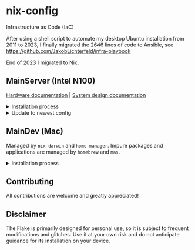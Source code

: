 <!-- markdownlint-disable MD033 -->

# nix-config

Infrastructure as Code (IaC)

After using a shell script to automate my desktop Ubuntu installation from 2011 to 2023, I finally migrated the 2646 lines of code to Ansible, see <https://github.com/JakobLichterfeld/infra-playbook>

End of 2023 I migrated to Nix.

## MainServer (Intel N100)

[Hardware documentation](machines/nixos/MainServer/HARDWARE.md) | [System design documentation](machines/nixos/MainServer/design.md)

<details><summary>Installation process</summary><p>

Download [NixOS minimal ISO image](https://channels.nixos.org/nixos-24.11/latest-nixos-minimal-x86_64-linux.iso) copy it to a USB stick, using USBImager for example, see [creating bootable USB flash drive with a graphical tool](https://nixos.org/manual/nixos/stable/#sec-booting-from-usb).

Boot into the NixOS live environment (F11 for boot menu)

Create a root password using the TTY

```bash
sudo su
passwd
```

From your host, copy the public SSH key to the server

```bash
ssh-add ~/.ssh/id_ed25519
ssh-copy-id -i ~/.ssh/id_ed25519 root@nixos_installation_ip
ssh root@nixos_installation_ip
```

SSH into the host with agent forwarding enabled

```bash
ssh -A root@nixos_installation_ip
```

Enable Nix Flakes functionality

```bash
mkdir -p ~/.config/nix
echo "experimental-features = nix-command flakes" >> ~/.config/nix/nix.conf
```

Partition and mount the drives using [disko](https://github.com/nix-community/disko) (declarative disk partitioning and formatting using nix)

```bash
curl https://raw.githubusercontent.com/JakobLichterfeld/nix-config/main/machines/nixos/MainServer/filesystems/disko.nix \
    -o /tmp/disko.nix
nix --experimental-features "nix-command flakes" run github:nix-community/disko \
    -- --mode destroy,format,mount /tmp/disko.nix
```

Install programs needed for system installation

```bash
if ! command -v git; then nix-env -f '<nixpkgs>' -iA git; fi
if ! command -v git-crypt;  then nix-env -f '<nixpkgs>' -iA git-crypt; fi
```

Clone this repository

```bash
mkdir -p /mnt/etc/nixos
git clone https://github.com/JakobLichterfeld/nix-config.git /mnt/etc/nixos
```

Put the private and GPG key into place (required for secret management)

```bash
mkdir -p /mnt/persist/ssh
exit
scp ~/.ssh/id_ed25519_main_server root@nixos_installation_ip:/mnt/persist/ssh/id_ed25519_main_server
scp ~/.ssh/nix-config_local.key.asc root@nixos_installation_ip:/mnt/etc/nixos/nix-config_local.key.asc
ssh nixos@nixos_installation_ip
chmod 700 /mnt/persist/ssh
chmod 600 /mnt/persist/ssh/*
```

Unlock the git-crypt vault

```bash
cd /mnt/etc/nixos
chown -R root:root .
git-crypt unlock nix-config_local.key.asc
```

Install system

```bash
nixos-install \
--root "/mnt" \
--no-root-passwd \
--flake "git+file:///mnt/etc/nixos#MainServer"
```

Unmount the filesystems

```bash
umount "/mnt/boot/efis/*"
umount -Rl "/mnt"
cd /
zpool export -a
```

Remove the installation media

Reboot

```bash
reboot
```

</p></details>

<details><summary>Update to newest config</summary><p>

```bash
sudo su
cd /etc/nixos
git pull
nixos-rebuild switch --flake /etc/nixos#MainServer
```

or use the flake command

```bash
nix --experimental-features 'nix-command flakes' run .#pullAndSwitch
```

</p></details>

## MainDev (Mac)

Managed by `nix-darwin` and `home-manager`. Impure packages and applications are managed by `homebrew` and `mas`.

<details><summary>Installation process</summary><p>

[Make sure nix is installed](https://nixos.org/download#nix-install-macos)

Enable Rosetta to build x86 binaries with Apple Silicon: `softwareupdate --install-rosetta --agree-to-license`

Update dependencies and install: `nix --experimental-features 'nix-command flakes' run .#updateDependenciesAndSwitch`

or

build: `nix --experimental-features 'nix-command flakes' build .#darwinConfigurations."MainDev".system`

install: `nix run nix-darwin -- switch --flake .#MainDev`

apply changes: `./result/sw/bin/darwin-rebuild switch --flake .#MainDev`

</p></details>

## Contributing

All contributions are welcome and greatly appreciated!

## Disclaimer

The Flake is primarily designed for personal use, so it is subject to frequent modifications and glitches. Use it at your own risk and do not anticipate guidance for its installation on your device.
